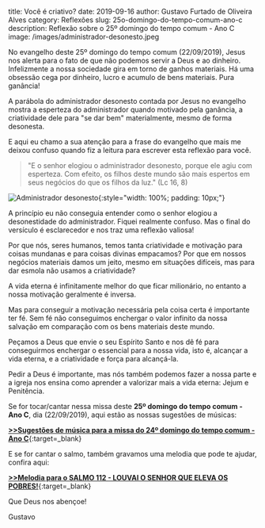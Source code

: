 title: Você é criativo?
date: 2019-09-16
author: Gustavo Furtado de Oliveira Alves
category: Reflexões
slug: 25o-domingo-do-tempo-comum-ano-c
description: Reflexão sobre o 25º domingo do tempo comum - Ano C
image: /images/administrador-desonesto.jpeg

No evangelho deste 25º domingo do tempo comum (22/09/2019), Jesus nos alerta para o fato de que não podemos servir a Deus e ao dinheiro.
Infelizmente a nossa sociedade gira em torno de ganhos materiais.
Há uma obsessão cega por dinheiro, lucro e acumulo de bens materiais. Pura ganância!

A parábola do administrador desonesto contada por Jesus no evangelho
mostra a esperteza do administrador quando motivado pela ganância,
a criatividade dele para "se dar bem" materialmente, mesmo de forma desonesta.

E aqui eu chamo a sua atenção para a frase do evangelho que mais me deixou confuso
quando fiz a leitura para escrever esta reflexão para você.

> "E o senhor elogiou o administrador desonesto,
porque ele agiu com esperteza.
Com efeito, os filhos deste mundo
são mais espertos em seus negócios
do que os filhos da luz." (Lc 16, 8)

![Administrador desonesto](/images/administrador-desonesto.jpeg){:style="width: 100%; padding: 10px;"}

A princípio eu não conseguia entender como o senhor elogiou a desonestidade do administrador.
Fiquei realmente confuso. Mas o final do versículo é esclarecedor e nos traz uma reflexão valiosa!

Por que nós, seres humanos, temos tanta criatividade e motivação para coisas mundanas
e para coisas divinas empacamos? Por que em nossos negócios materiais damos um jeito,
mesmo em situações difíceis, mas para dar esmola não usamos a criatividade?

A vida eterna é infinitamente melhor do que ficar milionário, no entanto a nossa motivação geralmente é inversa.

Mas para conseguir a motivação necessária pela coisa certa é importante ter fé.
Sem fé não conseguimos enchergar o valor infinito da nossa salvação em comparação com os bens materiais deste mundo.

Peçamos a Deus que envie o seu Espírito Santo e nos dê fé para conseguirmos enchergar o essencial para a nossa vida,
isto é, alcançar a vida eterna, e a criatividade e força para alcançá-la.

Pedir a Deus é importante, mas nós também podemos fazer a nossa parte e a igreja nos ensina como aprender a valorizar mais a vida eterna: Jejum e Penitência.


Se for tocar/cantar nessa missa deste **25º domingo do tempo comum - Ano C**, dia (22/09/2019),
aqui estão as nossas sugestões de músicas:

[**>>Sugestões de música para a missa do 24º domingo do tempo comum - Ano C**](https://musicasparamissa.com.br/sugestoes-para/25o-domingo-do-tempo-comum-ano-c/){:target=\_blank}

E se for cantar o salmo, também gravamos uma melodia que pode te ajudar, confira aqui:

[**>>Melodia para o SALMO 112 - LOUVAI O SENHOR QUE ELEVA OS POBRES!**](https://musicasparamissa.com.br/musica/salmo-112-louvai-o-senhor-que-eleva-os-pobres/){:target=\_blank}

Que Deus nos abençoe!

Gustavo